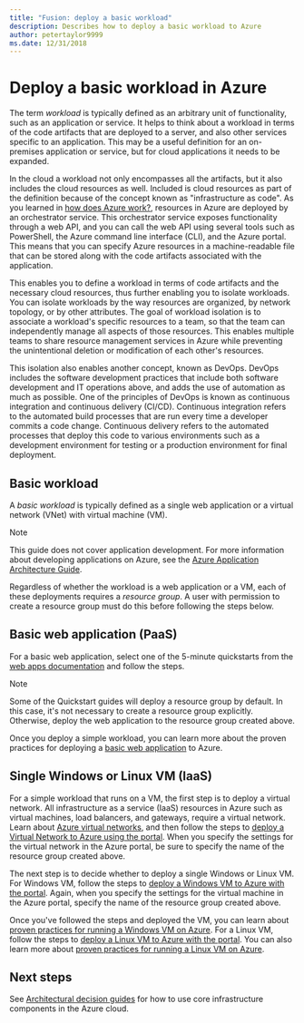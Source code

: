 ```yaml
---
title: "Fusion: deploy a basic workload" 
description: Describes how to deploy a basic workload to Azure
author: petertaylor9999
ms.date: 12/31/2018
---
```


# Deploy a basic workload in Azure

The term *workload* is typically defined as an arbitrary unit of functionality, such as an application or service. It helps to think about a workload in terms of the code artifacts that are deployed to a server, and also other services specific to an application. This may be a useful definition for an on-premises application or service, but for cloud applications it needs to be expanded.

In the cloud a workload not only encompasses all the artifacts, but it also includes the cloud resources as well. Included is cloud resources as part of the definition because of the concept known as "infrastructure as code". As you learned in [how does Azure work?](../../getting-started/what-is-azure.md), resources in Azure are deployed by an orchestrator service. This orchestrator service exposes functionality through a web API, and you can call the web API using several tools such as PowerShell, the Azure command line interface (CLI), and the Azure portal. This means that you can specify Azure resources in a machine-readable file that can be stored along with the code artifacts associated with the application.

This enables you to define a workload in terms of code artifacts and the necessary cloud resources, thus further enabling you to isolate workloads. You can isolate workloads by the way resources are organized, by network topology, or by other attributes. The goal of workload isolation is to associate a workload's specific resources to a team, so that the team can independently manage all aspects of those resources. This enables multiple teams to share resource management services in Azure while preventing the unintentional deletion or modification of each other's resources.

This isolation also enables another concept, known as DevOps. DevOps includes the software development practices that include both software development and IT operations above, and adds the use of automation as much as possible. One of the principles of DevOps is known as continuous integration and continuous delivery (CI/CD). Continuous integration refers to the automated build processes that are run every time a developer commits a code change. Continuous delivery refers to the automated processes that deploy this code to various environments such as a development environment for testing or a production environment for final deployment.

## Basic workload

A *basic workload* is typically defined as a single web application or a virtual network (VNet) with virtual machine (VM).

> [!NOTE]
> This guide does not cover application development. For more information about developing applications on Azure, see the [Azure Application Architecture Guide](/azure/architecture/guide/).

Regardless of whether the workload is a web application or a VM, each of these deployments requires a *resource group*. A user with permission to create a resource group must do this before following the steps below.

## Basic web application (PaaS)

For a basic web application, select one of the 5-minute quickstarts from the [web apps documentation](/azure/app-service?toc=/azure/architecture/cloud-adoption-guide/toc.json) and follow the steps.

> [!NOTE]
> Some of the Quickstart guides will deploy a resource group by default. In this case, it's not necessary to create a resource group explicitly. Otherwise, deploy the web application to the resource group created above.

Once you deploy a simple workload, you can learn more about the proven practices for deploying a [basic web application](/azure/architecture/reference-architectures/app-service-web-app/basic-web-app?toc=/azure/architecture/cloud-adoption-guide/toc.json) to Azure.

## Single Windows or Linux VM (IaaS)

For a simple workload that runs on a VM, the first step is to deploy a virtual network. All infrastructure as a service (IaaS) resources in Azure such as virtual machines, load balancers, and gateways, require a virtual network. Learn about [Azure virtual networks](/azure/virtual-network/virtual-networks-overview?toc=/azure/architecture/cloud-adoption-guide/toc.json), and then follow the steps to [deploy a Virtual Network to Azure using the portal](/azure/virtual-network/quick-create-portal?toc=/azure/architecture/cloud-adoption-guide/toc.json). When you specify the settings for the virtual network in the Azure portal, be sure to specify the name of the resource group created above.

The next step is to decide whether to deploy a single Windows or Linux VM. For Windows VM, follow the steps to [deploy a Windows VM to Azure with the portal](/azure/virtual-machines/windows/quick-create-portal?toc=/azure/architecture/cloud-adoption-guide/toc.json). Again, when you specify the settings for the virtual machine in the Azure portal, specify the name of the resource group created above.

Once you've followed the steps and deployed the VM, you can learn about [proven practices for running a Windows VM on Azure](/azure/architecture/reference-architectures/virtual-machines-windows/single-vm?toc=/azure/architecture/cloud-adoption-guide/toc.json). For a Linux VM, follow the steps to [deploy a Linux VM to Azure with the portal](/azure/virtual-machines/linux/quick-create-portal?toc=/azure/architecture/cloud-adoption-guide/toc.json). You can also learn more about [proven practices for running a Linux VM on Azure](/azure/architecture/reference-architectures/virtual-machines-linux/single-vm?toc=/azure/architecture/cloud-adoption-guide/toc.json).

## Next steps

See [Architectural decision guides](../../decision-guides/overview.md) for how to use core infrastructure components in the Azure cloud.
